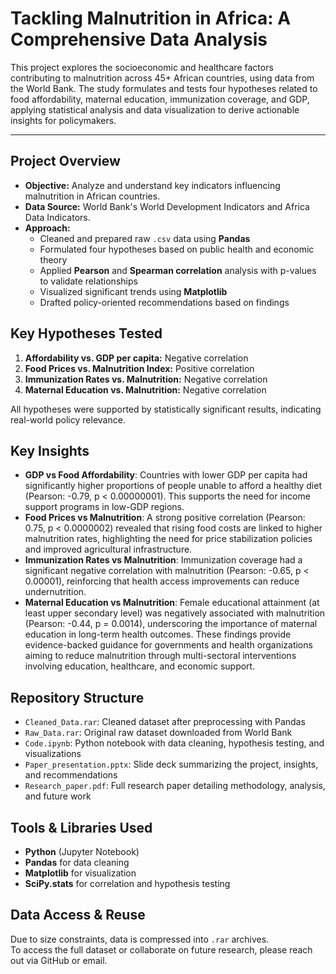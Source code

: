 # Tackling Malnutrition in Africa: A Comprehensive Data Analysis
This project explores the socioeconomic and healthcare factors contributing to malnutrition across 45+ African countries, using data from the World Bank. The study formulates and tests four hypotheses related to food affordability, maternal education, immunization coverage, and GDP, applying statistical analysis and data visualization to derive actionable insights for policymakers.

---

## Project Overview
- **Objective:** Analyze and understand key indicators influencing malnutrition in African countries.
- **Data Source:** World Bank's World Development Indicators and Africa Data Indicators.
- **Approach:**
  - Cleaned and prepared raw `.csv` data using **Pandas**
  - Formulated four hypotheses based on public health and economic theory
  - Applied **Pearson** and **Spearman correlation** analysis with p-values to validate relationships
  - Visualized significant trends using **Matplotlib**
  - Drafted policy-oriented recommendations based on findings

## Key Hypotheses Tested
1. **Affordability vs. GDP per capita:** Negative correlation  
2. **Food Prices vs. Malnutrition Index:** Positive correlation  
3. **Immunization Rates vs. Malnutrition:** Negative correlation  
4. **Maternal Education vs. Malnutrition:** Negative correlation  

All hypotheses were supported by statistically significant results, indicating real-world policy relevance.

## Key Insights
- **GDP vs Food Affordability**: Countries with lower GDP per capita had significantly higher proportions of people unable to afford a healthy diet (Pearson: -0.79, p < 0.00000001). This supports the need for income support programs in low-GDP regions.
- **Food Prices vs Malnutrition**: A strong positive correlation (Pearson: 0.75, p < 0.0000002) revealed that rising food costs are linked to higher malnutrition rates, highlighting the need for price stabilization policies and improved agricultural infrastructure.
- **Immunization Rates vs Malnutrition**: Immunization coverage had a significant negative correlation with malnutrition (Pearson: -0.65, p < 0.00001), reinforcing that health access improvements can reduce undernutrition.
- **Maternal Education vs Malnutrition**: Female educational attainment (at least upper secondary level) was negatively associated with malnutrition (Pearson: -0.44, p = 0.0014), underscoring the importance of maternal education in long-term health outcomes.
These findings provide evidence-backed guidance for governments and health organizations aiming to reduce malnutrition through multi-sectoral interventions involving education, healthcare, and economic support.

## Repository Structure
- `Cleaned_Data.rar`: Cleaned dataset after preprocessing with Pandas  
- `Raw_Data.rar`: Original raw dataset downloaded from World Bank  
- `Code.ipynb`: Python notebook with data cleaning, hypothesis testing, and visualizations  
- `Paper_presentation.pptx`: Slide deck summarizing the project, insights, and recommendations  
- `Research_paper.pdf`: Full research paper detailing methodology, analysis, and future work  

## Tools & Libraries Used
- **Python** (Jupyter Notebook)
- **Pandas** for data cleaning
- **Matplotlib** for visualization
- **SciPy.stats** for correlation and hypothesis testing

## Data Access & Reuse
Due to size constraints, data is compressed into `.rar` archives.  
To access the full dataset or collaborate on future research, please reach out via GitHub or email.
